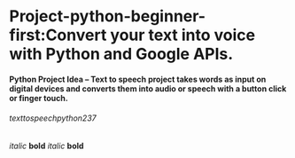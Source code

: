 # Project-python-beginner-first:Convert your text into voice with Python and Google APIs.
#### Python Project Idea – Text to speech project takes words as input on digital devices and converts them into audio or speech with a button click or finger touch.

###### texttospeechpython237
*italic*
**bold**
_italic_
__bold__
